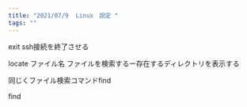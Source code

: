 ```yaml
---
title: "2021/07/9  Linux　設定 "
tags: ""
---
```


exit 
ssh接続を終了させる

locate ファイル名
ファイルを検索するー存在するディレクトリを表示する

同じくファイル検索コマンドfind

find
